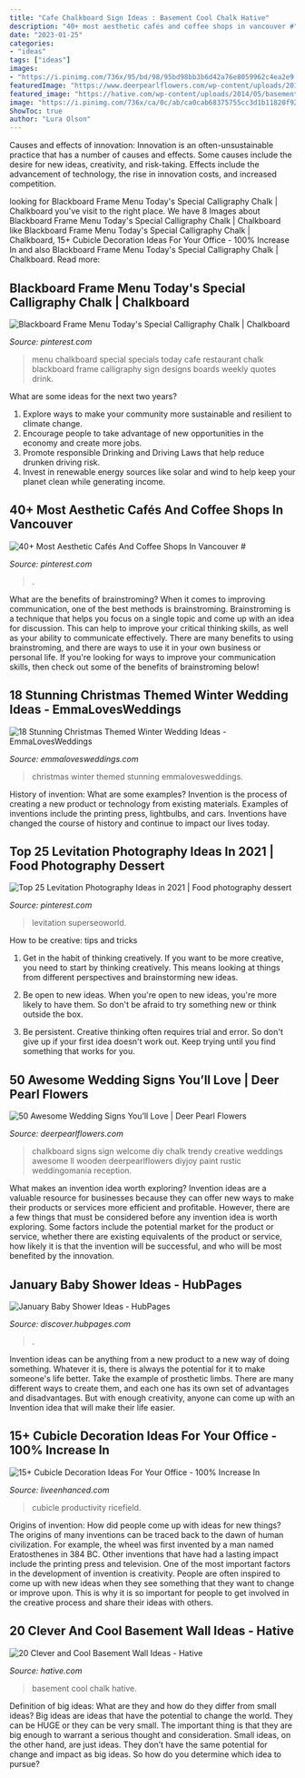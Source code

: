 ```yaml
---
title: "Cafe Chalkboard Sign Ideas : Basement Cool Chalk Hative"
description: "40+ most aesthetic cafés and coffee shops in vancouver #"
date: "2023-01-25"
categories:
- "ideas"
tags: ["ideas"]
images:
- "https://i.pinimg.com/736x/95/bd/98/95bd98bb3b6d42a76e8059962c4ea2e9.jpg"
featuredImage: "https://www.deerpearlflowers.com/wp-content/uploads/2015/05/welcome-chalkboard-wedding-sign.jpg"
featured_image: "https://hative.com/wp-content/uploads/2014/05/basement-wall-ideas/17-chalk-wall-basement.jpg"
image: "https://i.pinimg.com/736x/ca/0c/ab/ca0cab68375755cc3d1b11820f92722c.jpg"
ShowToc: true
author: "Lura Olson"
---
```



Causes and effects of innovation:
Innovation is an often-unsustainable practice that has a number of causes and effects. Some causes include the desire for new ideas, creativity, and risk-taking. Effects include the advancement of technology, the rise in innovation costs, and increased competition.

	

		
looking for Blackboard Frame Menu Today&#039;s Special Calligraphy Chalk | Chalkboard you've visit to the right place. We have 8 Images about Blackboard Frame Menu Today&#039;s Special Calligraphy Chalk | Chalkboard like Blackboard Frame Menu Today&#039;s Special Calligraphy Chalk | Chalkboard, 15+ Cubicle Decoration Ideas For Your Office - 100% Increase In and also Blackboard Frame Menu Today&#039;s Special Calligraphy Chalk | Chalkboard. Read more:
		
    
## Blackboard Frame Menu Today&#039;s Special Calligraphy Chalk | Chalkboard

<img loading=lazy src="https://i.pinimg.com/736x/5f/e5/ac/5fe5acb18a77c2510a2b546ea5e753a5--calligraphy-menu.jpg" onerror="this.onerror=null;this.src='https://tse4.mm.bing.net/th?id=OIP.8YzTg175MO8qcvGA3c9SvwHaK8&amp;pid=15.1';" alt="Blackboard Frame Menu Today&#039;s Special Calligraphy Chalk | Chalkboard">

_Source: pinterest.com_

>menu chalkboard special specials today cafe restaurant chalk blackboard frame calligraphy sign designs boards weekly quotes drink. 

	

What are some ideas for the next two years?
1. Explore ways to make your community more sustainable and resilient to climate change.
2. Encourage people to take advantage of new opportunities in the economy and create more jobs.
3. Promote responsible Drinking and Driving Laws that help reduce drunken driving risk.
4. Invest in renewable energy sources like solar and wind to help keep your planet clean while generating income.

    
## 40+ Most Aesthetic Cafés And Coffee Shops In Vancouver #

<img loading=lazy src="https://i.pinimg.com/736x/ca/0c/ab/ca0cab68375755cc3d1b11820f92722c.jpg" onerror="this.onerror=null;this.src='https://tse4.mm.bing.net/th?id=OIP.u9BBhF0MLH0aioX-_lJuBQHaLG&amp;pid=15.1';" alt="40+ Most Aesthetic Cafés And Coffee Shops In Vancouver #">

_Source: pinterest.com_

>. 

	

What are the benefits of brainstroming?
When it comes to improving communication, one of the best methods is brainstroming. Brainstroming is a technique that helps you focus on a single topic and come up with an idea for discussion. This can help to improve your critical thinking skills, as well as your ability to communicate effectively. There are many benefits to using brainstroming, and there are ways to use it in your own business or personal life. If you're looking for ways to improve your communication skills, then check out some of the benefits of brainstroming below!

    
## 18 Stunning Christmas Themed Winter Wedding Ideas - EmmaLovesWeddings

<img loading=lazy src="http://emmalovesweddings.com/wp-content/uploads/2017/11/christmas-wedding-ideas-for-winter-2017.jpg" onerror="this.onerror=null;this.src='https://tse3.mm.bing.net/th?id=OIP.JZJkzVijCHfXu7Fv4-3QBAHaVe&amp;pid=15.1';" alt="18 Stunning Christmas Themed Winter Wedding Ideas - EmmaLovesWeddings">

_Source: emmalovesweddings.com_

>christmas winter themed stunning emmalovesweddings. 

	

History of invention: What are some examples?
Invention is the process of creating a new product or technology from existing materials. Examples of inventions include the printing press, lightbulbs, and cars. Inventions have changed the course of history and continue to impact our lives today.

    
## Top 25 Levitation Photography Ideas In 2021 | Food Photography Dessert

<img loading=lazy src="https://i.pinimg.com/736x/95/bd/98/95bd98bb3b6d42a76e8059962c4ea2e9.jpg" onerror="this.onerror=null;this.src='https://tse4.mm.bing.net/th?id=OIP.4pmCCYnVjsoC1RaF_tdBQAHaLG&amp;pid=15.1';" alt="Top 25 Levitation Photography Ideas in 2021 | Food photography dessert">

_Source: pinterest.com_

>levitation superseoworld. 

	

How to be creative: tips and tricks
1. Get in the habit of thinking creatively. If you want to be more creative, you need to start by thinking creatively. This means looking at things from different perspectives and brainstorming new ideas.
2. Be open to new ideas. When you're open to new ideas, you're more likely to have them. So don't be afraid to try something new or think outside the box.

3. Be persistent. Creative thinking often requires trial and error. So don't give up if your first idea doesn't work out. Keep trying until you find something that works for you.

    
## 50 Awesome Wedding Signs You’ll Love | Deer Pearl Flowers

<img loading=lazy src="https://www.deerpearlflowers.com/wp-content/uploads/2015/05/welcome-chalkboard-wedding-sign.jpg" onerror="this.onerror=null;this.src='https://tse4.mm.bing.net/th?id=OIP.TPj9BVxUNr5FZj60u0I5PwHaLH&amp;pid=15.1';" alt="50 Awesome Wedding Signs You’ll Love | Deer Pearl Flowers">

_Source: deerpearlflowers.com_

>chalkboard signs sign welcome diy chalk trendy creative weddings awesome ll wooden deerpearlflowers diyjoy paint rustic weddingomania reception. 

	

What makes an invention idea worth exploring?
Invention ideas are a valuable resource for businesses because they can offer new ways to make their products or services more efficient and profitable. However, there are a few things that must be considered before any invention idea is worth exploring. 
Some factors include the potential market for the product or service, whether there are existing equivalents of the product or service, how likely it is that the invention will be successful, and who will be most benefited by the innovation.

    
## January Baby Shower Ideas - HubPages

<img loading=lazy src="https://images.saymedia-content.com/.image/t_share/MTc2NzkxMTcxNDg5MDE1NzUw/january-baby-shower-ideas.jpg" onerror="this.onerror=null;this.src='https://tse4.mm.bing.net/th?id=OIP.QV2CR6K94PlA49At_BwYDgHaK4&amp;pid=15.1';" alt="January Baby Shower Ideas - HubPages">

_Source: discover.hubpages.com_

>. 

	

Invention ideas can be anything from a new product to a new way of doing something. Whatever it is, there is always the potential for it to make someone's life better. Take the example of prosthetic limbs. There are many different ways to create them, and each one has its own set of advantages and disadvantages. But with enough creativity, anyone can come up with an Invention idea that will make their life easier.

    
## 15+ Cubicle Decoration Ideas For Your Office - 100% Increase In

<img loading=lazy src="https://www.liveenhanced.com/wp-content/uploads/2018/07/office-cubicle-decoration-ideas-12.jpg" onerror="this.onerror=null;this.src='https://tse1.mm.bing.net/th?id=OIP.6O2pQccOwxSfCV5g91XNAgHaE0&amp;pid=15.1';" alt="15+ Cubicle Decoration Ideas For Your Office - 100% Increase In">

_Source: liveenhanced.com_

>cubicle productivity ricefield. 

	

Origins of invention: How did people come up with ideas for new things?
The origins of many inventions can be traced back to the dawn of human civilization. For example, the wheel was first invented by a man named Eratosthenes in 384 BC. Other inventions that have had a lasting impact include the printing press and television. 
One of the most important factors in the development of invention is creativity. People are often inspired to come up with new ideas when they see something that they want to change or improve upon. This is why it is so important for people to get involved in the creative process and share their ideas with others.

    
## 20 Clever And Cool Basement Wall Ideas - Hative

<img loading=lazy src="https://hative.com/wp-content/uploads/2014/05/basement-wall-ideas/17-chalk-wall-basement.jpg" onerror="this.onerror=null;this.src='https://tse3.mm.bing.net/th?id=OIP.XIAcBqTxaZNxCML3d3ajDwHaLH&amp;pid=15.1';" alt="20 Clever and Cool Basement Wall Ideas - Hative">

_Source: hative.com_

>basement cool chalk hative. 

	

Definition of big ideas: What are they and how do they differ from small ideas?
Big ideas are ideas that have the potential to change the world. They can be HUGE or they can be very small. The important thing is that they are big enough to warrant a serious thought and consideration. Small ideas, on the other hand, are just ideas. They don’t have the same potential for change and impact as big ideas. So how do you determine which idea to pursue?

